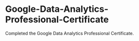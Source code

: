 # Google-Data-Analytics-Professional-Certificate
Completed the Google Data Analytics Professional Certificate.
